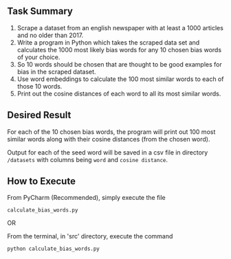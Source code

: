 ## Task Summary
1. Scrape a dataset from an english newspaper with at least a 1000 articles and no older than 2017. 
2. Write a program in Python which takes the scraped data set and calculates the 1000 most likely bias words for any 10 chosen bias words of your choice. 
3. So 10 words should be chosen that are thought to be good examples for bias in the scraped dataset.
4. Use word embeddings to calculate the 100 most similar words to each of those 10 words. 
5. Print out the cosine distances of each word to all its most similar words. 


## Desired Result
For each of the 10 chosen bias words, the program will print out 100 most similar words along with their cosine distances (from the chosen word).</br>

Output for each of the seed word will be saved in a csv file in directory `/datasets` with columns being `word` and `cosine distance`. 

## How to Execute
From PyCharm (Recommended), simply execute the file 

`calculate_bias_words.py`

OR


From the terminal, in 'src' directory, execute the command 

`python calculate_bias_words.py`

